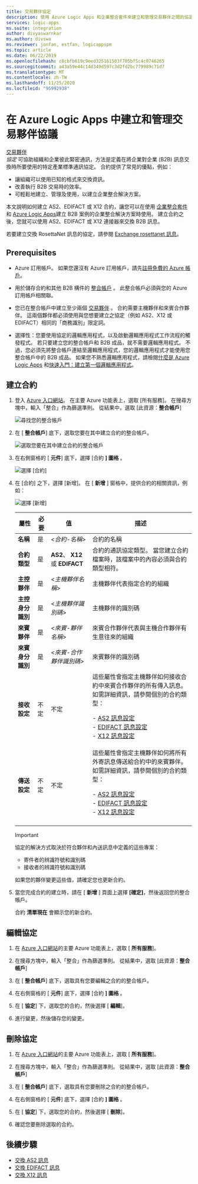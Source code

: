 ```yaml
---
title: 交易夥伴協定
description: 使用 Azure Logic Apps 和企業整合套件來建立和管理交易夥伴之間的協定
services: logic-apps
ms.suite: integration
author: divyaswarnkar
ms.author: divswa
ms.reviewer: jonfan, estfan, logicappspm
ms.topic: article
ms.date: 06/22/2019
ms.openlocfilehash: c8cbfb619c9eed325161503f705bf5c4c0746265
ms.sourcegitcommit: a43a59e44c14d349d597c3d2fd2bc779989c71d7
ms.translationtype: MT
ms.contentlocale: zh-TW
ms.lasthandoff: 11/25/2020
ms.locfileid: "95992938"
---
```

# <a name="create-and-manage-trading-partner-agreements-in-azure-logic-apps"></a>在 Azure Logic Apps 中建立和管理交易夥伴協議

[交易夥伴](../logic-apps/logic-apps-enterprise-integration-partners.md)  
 *協定* 可協助組織和企業彼此緊密通訊，方法是定義在將企業對企業 (B2B) 訊息交換時所要使用的特定產業標準通訊協定。 合約提供了常見的優點，例如：

* 讓組織可以使用已知的格式來交換資訊。
* 改善執行 B2B 交易時的效率。
* 可輕鬆地建立、管理及使用，以建立企業整合解決方案。

本文說明如何建立 AS2、EDIFACT 或 X12 合約，讓您可以在使用 [企業整合套件](../logic-apps/logic-apps-enterprise-integration-overview.md) 和 [Azure Logic Apps](../logic-apps/logic-apps-overview.md)建立 B2B 案例的企業整合解決方案時使用。 建立合約之後，您就可以使用 AS2、EDIFACT 或 X12 連接器來交換 B2B 訊息。

若要建立交換 RosettaNet 訊息的協定，請參閱 [Exchange rosettanet 訊息](../logic-apps/logic-apps-enterprise-integration-rosettanet.md)。

## <a name="prerequisites"></a>Prerequisites

* Azure 訂用帳戶。 如果您還沒有 Azure 訂用帳戶，請先[註冊免費的 Azure 帳戶](https://azure.microsoft.com/free/)。

* 用於儲存合約和其他 B2B 構件的 [整合帳戶](../logic-apps/logic-apps-enterprise-integration-create-integration-account.md) 。 此整合帳戶必須與您的 Azure 訂用帳戶相關聯。

* 您已在整合帳戶中建立至少兩個 [交易夥伴](../logic-apps/logic-apps-enterprise-integration-partners.md) 。 合約需要主機夥伴和來賓合作夥伴。 這兩個夥伴都必須使用與您想要建立之協定（例如 AS2、X12 或 EDIFACT）相同的「商務識別」限定詞。

* 選擇性：您要使用協定的邏輯應用程式，以及啟動邏輯應用程式工作流程的觸發程式。 若只要建立您的整合帳戶和 B2B 成品，就不需要邏輯應用程式。 不過，您必須先將整合帳戶連結至邏輯應用程式，您的邏輯應用程式才能使用您整合帳戶中的 B2B 成品。 如果您不熟悉邏輯應用程式，請檢閱[什麼是 Azure Logic Apps](../logic-apps/logic-apps-overview.md) 和[快速入門：建立第一個邏輯應用程式](../logic-apps/quickstart-create-first-logic-app-workflow.md)。

## <a name="create-agreements"></a>建立合約

1. 登入 [Azure 入口網站](https://portal.azure.com)。
在主要 Azure 功能表上，選取 [所有服務]。 在搜尋方塊中，輸入「整合」作為篩選準則。 從結果中，選取 [此資源：**整合帳戶**]

   ![尋找您的整合帳戶](./media/logic-apps-enterprise-integration-agreements/find-integration-accounts.png)

1. 在 [ **整合帳戶**] 底下，選取您要在其中建立合約的整合帳戶。

   ![選取您要在其中建立合約的整合帳戶](./media/logic-apps-enterprise-integration-agreements/select-integration-account.png)

1. 在右側窗格的 [ **元件**] 底下，選擇 [合約 **] 圖格** 。

   ![選擇 [合約]](./media/logic-apps-enterprise-integration-agreements/agreement-1.png)

1. 在 [合約] 之下，選擇 [新增]。 在 [ **新增** ] 窗格中，提供合約的相關資訊，例如：

   ![選擇 [新增]](./media/logic-apps-enterprise-integration-agreements/agreement-2.png)

   | 屬性 | 必要 | 值 | 描述 |
   |----------|----------|-------|-------------|
   | **名稱** | 是 | <*合約-名稱*> | 合約的名稱 |
   | **合約類型** | 是 | **AS2**、 **X12** 或 **EDIFACT** | 合約的通訊協定類型。 當您建立合約檔案時，該檔案中的內容必須與合約類型相符。 | |  
   | **主控夥伴** | 是 | <*主機夥伴名稱*> | 主機夥伴代表指定合約的組織 |
   | **主控身分識別** | 是 | <*主機夥伴識別碼*> | 主機夥伴的識別碼 |
   | **來賓夥伴** | 是 | <*來賓-夥伴名稱*> | 來賓合作夥伴代表與主機合作夥伴有生意往來的組織 |
   | **來賓身分識別** | 是 | <*來賓-合作夥伴識別碼*> | 來賓夥伴的識別碼 |
   | **接收設定** | 不定 | 不定 | 這些屬性會指定主機夥伴如何接收合約中來賓合作夥伴的所有傳入訊息。 如需詳細資訊，請參閱個別的合約類型： <p>- [AS2 訊息設定](../logic-apps/logic-apps-enterprise-integration-as2-message-settings.md) <br>- [EDIFACT 訊息設定](logic-apps-enterprise-integration-edifact.md) <br>- [X12 訊息設定](logic-apps-enterprise-integration-x12.md) |
   | **傳送設定** | 不定 | 不定 | 這些屬性會指定主機夥伴如何將所有外寄訊息傳送給合約中的來賓夥伴。 如需詳細資訊，請參閱個別的合約類型： <p>- [AS2 訊息設定](../logic-apps/logic-apps-enterprise-integration-as2-message-settings.md) <br>- [EDIFACT 訊息設定](logic-apps-enterprise-integration-edifact.md) <br>- [X12 訊息設定](logic-apps-enterprise-integration-x12.md) |
   |||||

   > [!IMPORTANT]
   > 協定的解決方式取決於符合夥伴和內送訊息中定義的這些專案：
   >
   > * 寄件者的辨識符號和識別碼
   > * 接收者的辨識符號和識別碼
   >
   > 如果您的夥伴變更這些值，請確定您也更新合約。

1. 當您完成合約的建立時，請在 [ **新增** ] 頁面上選擇 **[確定]**，然後返回您的整合帳戶。

   合約 **清單現在** 會顯示您的新合約。

## <a name="edit-agreements"></a>編輯協定

1. 在 [Azure 入口網站](https://portal.azure.com)的主要 Azure 功能表上，選取 [ **所有服務**]。

1. 在搜尋方塊中，輸入「整合」作為篩選準則。 從結果中，選取 [此資源：**整合帳戶**]

1. 在 [ **整合帳戶**] 底下，選取具有您要編輯之合約的整合帳戶。

1. 在右側窗格的 [ **元件**] 底下，選擇 [合約 **] 圖格** 。

1. 在 [ **協定**] 下，選取您的合約，然後選擇 [ **編輯**]。

1. 進行變更，然後儲存您的變更。

## <a name="delete-agreements"></a>刪除協定

1. 在 [Azure 入口網站](https://portal.azure.com)的主要 Azure 功能表上，選取 [ **所有服務**]。

1. 在搜尋方塊中，輸入「整合」作為篩選準則。 從結果中，選取 [此資源：**整合帳戶**]

1. 在 [ **整合帳戶**] 底下，選取具有您要刪除之合約的整合帳戶。

1. 在右側窗格的 [ **元件**] 底下，選擇 [合約 **] 圖格** 。

1. 在 [ **協定**] 下，選取您的合約，然後選擇 [ **刪除**]。

1. 確認您要刪除選取的合約。

## <a name="next-steps"></a>後續步驟

* [交換 AS2 訊息](logic-apps-enterprise-integration-as2.md)
* [交換 EDIFACT 訊息](logic-apps-enterprise-integration-edifact.md)
* [交換 X12 訊息](logic-apps-enterprise-integration-x12.md)
